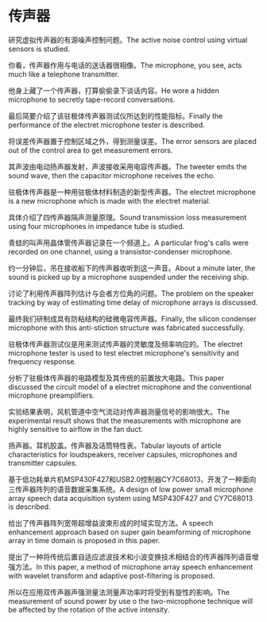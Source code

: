 # 传声器

<p><span class="chinese">研究虚拟传声器的有源噪声控制问题。</span><span class="english">The active noise control using virtual sensors is studied.</span></p>

<p><span class="chinese">你看，传声器作用与电话的送话器很相像。</span><span class="english">The microphone, you see, acts much like a telephone transmitter.</span></p>

<p><span class="chinese">他身上藏了一个传声器，打算偷偷录下谈话内容。</span><span class="english">He wore a hidden microphone to secretly tape-record conversations.</span></p>

<p><span class="chinese">最后简要介绍了该驻极体传声器测试仪所达到的性能指标。</span><span class="english">Finally the performance of the electret microphone tester is described.</span></p>

<p><span class="chinese">将误差传声器置于控制区域之外，得到测量误差。</span><span class="english">The error sensors are placed out of the control area to get measurement errors.</span></p>

<p><span class="chinese">其声波由电动扬声器发射，声波接收采用电容传声器。</span><span class="english">The tweeter emits the sound wave, then the capacitor microphone receives the echo.</span></p>

<p><span class="chinese">驻极体传声器是一种用驻极体材料制造的新型传声器。</span><span class="english">The electret microphone is a new microphone which is made with the electret material.</span></p>

<p><span class="chinese">具体介绍了四传声器隔声测量原理。</span><span class="english">Sound transmission loss measurement using four microphones in impedance tube is studied.</span></p>

<p><span class="chinese">青蛙的叫声用晶体管传声器记录在一个频道上。</span><span class="english">A particular frog's calls were recorded on one channel, using a transistor-condenser microphone.</span></p>

<p><span class="chinese">约一分钟后，吊在接收船下的传声器收听到这一声音。</span><span class="english">About a minute later, the sound is picked up by a microphone suspended under the receiving ship.</span></p>

<p><span class="chinese">讨论了利用传声器阵列估计与会者方位角的问题。</span><span class="english">The problem on the speaker tracking by way of estimating time delay of microphone arrays is discussed.</span></p>

<p><span class="chinese">最终我们研制成具有防粘结构的硅微电容传声器。</span><span class="english">Finally, the silicon condenser microphone with this anti-stiction structure was fabricated successfully.</span></p>

<p><span class="chinese">驻极体传声器测试仪是用来测试传声器的灵敏度及频率响应的。</span><span class="english">The electret microphone tester is used to test electret microphone's sensitivity and frequency response.</span></p>

<p><span class="chinese">分析了驻极体传声器的电路模型及其传统的前置放大电路。</span><span class="english">This paper discussed the circuit model of a electret microphone and the conventional microphone preamplifiers.</span></p>

<p><span class="chinese">实验结果表明，风机管道中空气流动对传声器测量信号的影响很大。</span><span class="english">The experimental result shows that the measurements with microphone are highly sensitive to airflow in the fan duct.</span></p>

<p><span class="chinese">扬声器。耳机胶盖。传声器及话筒特性表。</span><span class="english">Tabular layouts of article characteristics for loudspeakers, receiver capsules, microphones and transmitter capsules.</span></p>

<p><span class="chinese">基于低功耗单片机MSP430F427和USB2.0控制器CY7C68013，开发了一种面向三传声器阵列的语音数据采集系统。</span><span class="english">A design of low power small microphone array speech data acquisition system using MSP430F427 and CY7C68013 is described.</span></p>

<p><span class="chinese">给出了传声器阵列宽带超增益波束形成的时域实现方法。</span><span class="english">A speech enhancement approach based on super gain beamforming of microphone array in time domain is proposed in this paper.</span></p>

<p><span class="chinese">提出了一种将传统后置自适应滤波技术和小波变换技术相结合的传声器阵列语音增强方法。</span><span class="english">In this paper, a method of microphone array speech enhancement with wavelet transform and adaptive post-filtering is proposed.</span></p>

<p><span class="chinese">所以在应用双传声器声强测量法测量声功率时将受到有旋性的影响。</span><span class="english">The measurement of sound power by use o the two-microphone technique will be affected by the rotation of the active intensity.</span></p>

